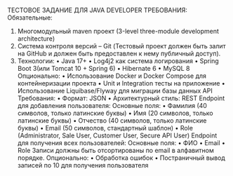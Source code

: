 ТЕСТОВОЕ ЗАДАНИЕ ДЛЯ JAVA DEVELOPER
ТРЕБОВАНИЯ:
Обязательные:
1) Многомодульный maven проект (3-level three-module development architecture)
2) Система контроля версий – Git (Тестовый проект должен быть залит на GitHub и должен быть предоставлен к нему публичный доступ).
3) Технологии:
•	Java 17+
•	Log4j2 как система логирования
•	Spring Boot 3(или Tomcat 10 + Spring 6)
•	Hibernate 6
•	MySQL 8
Опционально:
•	Использование Docker и Docker Compose для контейнеризации проекта
•	Unit и Integration тесты на приложение
•	Использование Liquibase/Flyway для миграции базы данных API
 Требования:
•	Формат: JSON
•	Архитектурный стиль: REST
 Endpoint для добавления пользователя:
Основные поля:
•	Фамилия (40 символов, только латинские буквы)
•	Имя (20 символов, только латинские буквы)
•	Отчество (40 символов, только латинские буквы)
•	Email (50 символов, стандартный шаблон)
•	Role (Administrator, Sale User, Customer User, Secure API User)
 Endpoint для получения всех пользователей:
 Основные поля:
•	ФИО 
•	Email 
•	Role
Записи должны быть отсортированы по email в алфавитном порядке.
 Опционально:
•	Обработка ошибок
•	Постраничный вывод записей по 10 для получения пользователя
